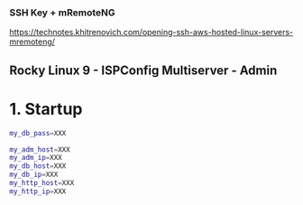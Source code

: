 ### SSH Key + mRemoteNG
https://technotes.khitrenovich.com/opening-ssh-aws-hosted-linux-servers-mremoteng/

## Rocky Linux 9 - ISPConfig Multiserver - Admin

# 1. Startup
```sh
my_db_pass=XXX

my_adm_host=XXX
my_adm_ip=XXX
my_db_host=XXX
my_db_ip=XXX
my_http_host=XXX
my_http_ip=XXX
```
